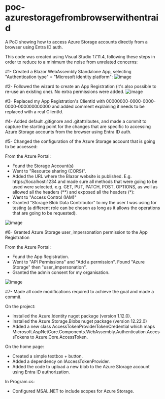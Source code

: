 # poc-azurestoragefrombrowserwithentraid
A PoC showing how to access Azure Storage accounts directly from a browser using Entra ID auth.

This code was created using Visual Studio 17.11.4, following these steps in order to reduce to a minimum the noise from unrelated concerns:

#1- Created a Blazor WebAssembly Standalone App, selecting "Authentication type" = "Microsoft identity platform":
![image](https://github.com/user-attachments/assets/c3f5f663-5dd7-4874-8a79-b9a930a9fce3)

#2- Followed the wizard to create an App Registration (it's also possible to re-use an existing one). No extra permissions were added.
![image](https://github.com/user-attachments/assets/ea091065-dccc-4c41-8117-7fdcc55ae438)

#3- Replaced my App Registration's ClientId with 00000000-0000-0000-0000-000000000000 and added comment explaining it needs to be replaced with a real ClientId.

#4- Added default .gitignore and .gitattributes, and made a commit to capture the starting point for the changes that are specific to accessing Azure Storage accounts from the browser using Entra ID auth.

#5- Changed the configuration of the Azure Storage account that is going to be accessed:

From the Azure Portal:
  - Found the Storage Account(s)
  - Went to "Resource sharing (CORS)".
  - Added the URL where the Blazor website is published. E.g. https://localhost:1234 and made sure all methods that were going to be used were selected, e.g. GET, PUT, PATCH, POST, OPTIONS, as well as allowed all the headers (**) and exposed all the headers (*):
  - Went to "Access Control (IAM)"
  - Granted "Storage Blob Data Contributor" to my the user I was using for testing (a different role can be chosen as long as it allows the operations that are going to be requested).

![image](https://github.com/user-attachments/assets/0f49907f-afdb-4611-bb12-3822864f770a)

#6- Granted Azure Storage user_impersonation permission to the App Registration

From the Azure Portal:
  - Found the App Registration.
  - Went to "API Permissions" and "Add a permission". Found "Azure Storage" then "user_impersonation".
  - Granted the admin consent for my organisation.

![image](https://github.com/user-attachments/assets/13fbd360-9ebd-4e6f-baa8-16814c36d844)

#7- Made all code modifications required to achieve the goal and made a commit.

On the project:
  - Installed the Azure.Identity nuget package (version 1.12.0).
  - Installed the Azure.Storage.Blobs nuget package (version 12.22.0)
  - Added a new class AccessTokenProviderTokenCredential which maps Microsoft.AspNetCore.Components.WebAssembly.Authentication.AccessTokens to Azure.Core.AccessToken.

On the home page:
  - Created a simple textbox + button.
  - Added a dependency on IAccessTokenProvider.
  - Added the code to upload a new blob to the Azure Storage account using Entra ID authorization.

In Program.cs:
  - Configured MSAL.NET to include scopes for Azure Storage.



